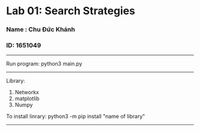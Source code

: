 # Lab 01: Search Strategies 

### Name : Chu Đức Khánh 
### ID: 1651049 
---
Run program: python3 main.py 

---

Library:
1. Networkx 
2. matplotlib
3. Numpy

To install linrary: python3 -m pip install "name of library"

---
